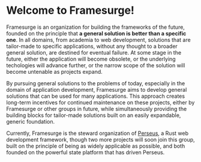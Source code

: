 # Welcome to Framesurge!

Framesurge is an organization for building the frameworks of the future, founded on the principle that **a general solution is better than a specific one**. In all domains, from academia to web development, solutions that are tailor-made to specific applications, without any thought to a broader general solution, are destined for eventual failure. At some stage in the future, either the application will become obsolete, or the underlying techologies will advance further, or the narrow scope of the solution will become untenable as projects expand.

By pursuing general solutions to the problems of today, especially in the domain of application development, Framesurge aims to develop general solutions that can be used for many applications. This approach creates long-term incentives for continued maintenance on these projects, either by Framesurge or other groups in future, while simultaneously providing the building blocks for tailor-made solutions built on an easily expandable, generic foundation.

Currently, Framesurge is the steward organization of [Perseus](https://github.com/framesurge/perseus), a Rust web development framework, though two more projects will soon join this group, built on the principle of being as widely applicable as possible, and both founded on the powerful state platform that has driven Perseus.
